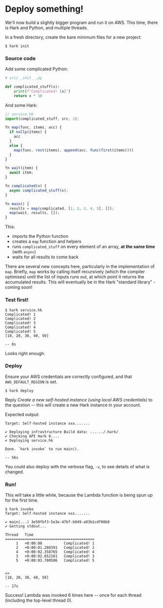 # Deploy something!

We'll now build a slightly bigger program and run it on AWS. This time, there is
Hark and Python, and multiple threads.

In a fresh directory, create the bare minimum files for a new project:

```shell
$ hark init
```


### Source code

Add some complicated Python:

```python
# src/__init__.py

def complicated_stuff(x):
    print(f"Complicated! {x}")
    return x * 10
```

And some Hark:

```javascript
// service.hk
import(complicated_stuff, src, 1);

fn map(func, items, acc) {
  if nullp(items) {
    acc
  }
  else {
    map(func, rest(items), append(acc, func(first(items))))
  }
}

fn wait(item) {
  await item;
}

fn complicated(x) {
  async complicated_stuff(x);
}

fn main() {
  results = map(complicated, [1, 2, 3, 4, 5], []);
  map(wait, results, []);
}
```

This:

- imports the Python function
- creates a `map` function and helpers
- runs `complicated_stuff` on every element of an array, **at the same time**
  (with `async`)
- waits for all results to come back

There are several new concepts here, particularly in the implementation of
`map`. Briefly, `map` works by calling itself recursively (which the compiler
optimises) until the list of inputs runs out, at which point it returns the
accumulated results. This will eventually be in the Hark "standard library" -
coming soon!


### Test first!

```shell
$ hark service.hk
Complicated! 1
Complicated! 2
Complicated! 3
Complicated! 4
Complicated! 5
[10, 20, 30, 40, 50]

-- 0s
```

Looks right enough.

### Deploy

Ensure your AWS credentials are correctly configured, and that
`AWS_DEFAULT_REGION` is set.

```shell
$ hark deploy
```

Reply *Create a new self-hosted instance (using local AWS credentials)* to the
question -- this will create a new Hark instance in your account.

Expected output:

```
Target: Self-hosted instance xxx.......

✔ Deploying infrastructure Build data: ....../.hark/
✔ Checking API Hark 0....
✔ Deploying service.hk

Done. `hark invoke` to run main().

-- 56s
```

You could also deploy with the verbose flag, `-v`, to see details of what is
changed.

### Run!

This will take a little while, because the Lambda function is being spun up for
the first time.

```shell
$ hark invoke
Target: Self-hosted instance xxx.......

✔ main(...) 3e50fbf3-5e3e-47bf-b949-a93b1cdf08b0
✔ Getting stdout...

Thread   Time
=========================================
     1   +0:00:00          Complicated! 1
     2   +0:00:01.280391   Complicated! 2
     4   +0:00:02.358765   Complicated! 4
     3   +0:00:02.652161   Complicated! 3
     5   +0:00:03.700506   Complicated! 5


=>
[10, 20, 30, 40, 50]

-- 17s
```

Success! Lambda was invoked 6 times here -- once for each thread (including the
top-level thread 0).
